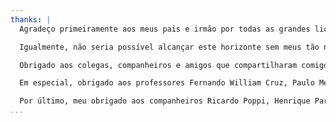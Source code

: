 ```yaml
---
thanks: |
  Agradeço primeiramente aos meus pais e irmão por todas as grandes lições que me ensinam diariamente por amor. Sem dúvida, essa jornada, que culminou no desenvolvimento deste trabalho, é fruto de todo cuidado e atenção que minha família dedicou a mim, sem medir esforços, com indescritível alegria e compreensão.

  Igualmente, não seria possível alcançar este horizonte sem meus tão nobres professores, que dedicam o precioso tempo de suas vidas ao honroso ato de ensinar sobre o que sabem. É com muita estima que observo suas ações e discursos para refletir sobre o mundo e reformar meu julgo sobre as coisas, para assim, me tornar uma pessoa melhor.

  Obrigado aos colegas, companheiros e amigos que compartilharam comigo momentos preciosos. Particularmente, gostaria de agradecer minha amiga e namorada Tainara, que com singular ternura me inspirou a buscar meus objetivos com determinação e confiança.

  Em especial, obrigado aos professores Fernando William Cruz, Paulo Meirelles, Carla Rocha e Edson Alves por tudo que compartilharam comigo e todas as portas que me ajudaram a abrir. Também entre esses, agradeço imensamente meu orientador, professor Fábio Macedo, pela atenção, paciência, dedicação e sabedoria compartilhada durante o desenvolvimento deste trabalho. É com muita alegria que hoje, compartilho entre os meus, valiosas lições que aprendi com mestres tão admiráveis e exemplares.

  Por último, meu obrigado aos companheiros Ricardo Poppi, Henrique Parra, Laury Bueno e Bruno Martin, que não somente participaram ativamente da concretização deste trabalho, mas também, foram grandes tutores e conselheiros de diversos segmentos desta obra.
...
```

